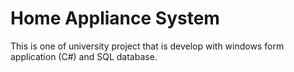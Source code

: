 # Home Appliance System 

This is one of university project that is develop with windows form application (C#) and SQL database.
